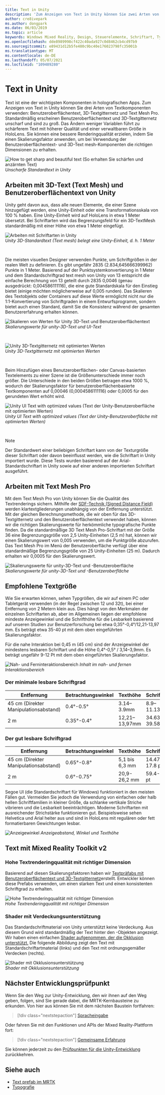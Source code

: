 ```yaml
---
title: Text in Unity
description: 'Zum Anzeigen von Text in Unity können Sie zwei Arten von Textkomponenten verwenden: Benutzeroberflächentext und 3D-Textgitternetz.'
author: cre8ivepark
ms.author: dongpark
ms.date: 06/03/2019
ms.topic: article
keywords: Windows Mixed Reality, Design, Steuerelemente, Schriftart, Typografie, Ui, ux, Mixed Reality-Headset, Windows Mixed Reality-Headset, Virtual Reality-Headset, MRTK, Mixed Reality Toolkit
ms.openlocfilehash: dde8989998cf422c40ada927c0d8462cb4cd97b9
ms.sourcegitcommit: e89431d12b5fe480c9bc40e176023798fc35001b
ms.translationtype: MT
ms.contentlocale: de-DE
ms.lasthandoff: 05/07/2021
ms.locfileid: "109489280"
---
```

# <a name="text-in-unity"></a>Text in Unity

Text ist eine der wichtigsten Komponenten in holografischen Apps. Zum Anzeigen von Text in Unity können Sie drei Arten von Textkomponenten verwenden: Benutzeroberflächentext, 3D-Textgitternetz und Text Mesh Pro. Standardmäßig erscheinen Benutzeroberflächentext und 3D-Textgitternetz unscharf und sind zu groß. Das Ändern weniger Variablen führt zu schärferem Text mit höherer Qualität und einer verwaltbaren Größe in HoloLens. Sie können eine bessere Renderingqualität erzielen, indem Sie einen Skalierungsfaktor anwenden, um bei Verwendung der Benutzeroberflächentext- und 3D-Text mesh-Komponenten die richtigen Dimensionen zu erhalten.

![How to get sharp and beautiful text (So erhalten Sie schärfen und anzärnten Text)](images/hug-text-02-640px.png)<br>
*Unscharfe Standardtext in Unity*

## <a name="working-with-unitys-3d-text-text-mesh-and-ui-text"></a>Arbeiten mit 3D-Text (Text Mesh) und Benutzeroberflächentext von Unity

Unity geht davon aus, dass alle neuen Elemente, die einer Szene hinzugefügt werden, eine Unity-Einheit oder eine Transformationsskala von 100 % haben. Eine Unity-Einheit wird auf HoloLens in etwa 1 Meter übersetzt. Bei Schriftarten wird das Begrenzungsfeld für ein 3D-TextMesh standardmäßig mit einer Höhe von etwa 1 Meter eingefügt.

![Arbeiten mit Schriftarten in Unity](images/640px-hug-text-03.png)<br>
*Unity 3D-Standardtext (Text mesh) belegt eine Unity-Einheit, d. h. 1 Meter*

<br>

Die meisten visuellen Designer verwenden Punkte, um Schriftgrößen in der realen Welt zu definieren. Es gibt ungefähr 2835 (2.834,645666399962) Punkte in 1 Meter. Basierend auf der Punktsystemkonvertierung in 1 Meter und dem Standardschriftgrad text mesh von Unity von 13 entspricht die einfache Berechnung von 13 geteilt durch 2835 0,0046 (genau ausgedrückt: 0,004586111116), die eine gute Standardskala für den Einstieg bietet (einige möchten möglicherweise auf 0,005 runden). Das Skalieren des Textobjekts oder Containers auf diese Werte ermöglicht nicht nur die 1:1-Konvertierung von Schriftgraden in einem Entwurfsprogramm, sondern bietet auch einen Standard, damit Sie die Konsistenz während der gesamten Benutzererfahrung erhalten können.

![Skalieren von Werten für Unity 3D-Text und Benutzeroberflächentext](images/Text_In_Unity_Measurements1.png)<br>
*Skalierungswerte für unity-3D-Text und UI-Text*

<br>

![Unity 3D-Textgitternetz mit optimierten Werten](images/hug-text-05-1000px.png)<br>
*Unity 3D-Textgitternetz mit optimierten Werten*

<br>

Beim Hinzufügen eines Benutzeroberflächen- oder Canvas-basierten Textelements zu einer Szene ist die Größenunterschiede immer noch größer. Die Unterschiede in den beiden Größen betragen etwa 1000 %, wodurch der Skalierungsfaktor für benutzeroberflächenbasierte Textkomponenten auf 0,00046 (0,0004586111116) oder 0,0005 für den gerundeten Wert erhöht wird.

![Unity UI Text with optimized values (Text der Unity-Benutzeroberfläche mit optimierten Werten)](images/hug-text-04-1000px.png)<br>
*Unity UI Text with optimized values (Text der Unity-Benutzeroberfläche mit optimierten Werten)*

<br>

>[!NOTE]
>Der Standardwert einer beliebigen Schriftart kann von der Texturgröße dieser Schriftart oder davon beeinflusst werden, wie die Schriftart in Unity importiert wurde. Diese Tests wurden basierend auf der Arial-Standardschriftart in Unity sowie auf einer anderen importierten Schriftart ausgeführt.

## <a name="working-with-text-mesh-pro"></a>Arbeiten mit Text Mesh Pro

Mit dem Text Mesh Pro von Unity können Sie die Qualität des Textrenderings sichern. Mithilfe der [SDF-Technik (Signed Distance Field)](https://steamcdn-a.akamaihd.net/apps/valve/2007/SIGGRAPH2007_AlphaTestedMagnification.pdf) werden klartextgliederungen unabhängig von der Entfernung unterstützt. Mit der gleichen Berechnungsmethode, die wir oben für das 3D-Textgitternetz und den Benutzeroberflächentext verwendet haben, können wir die richtigen Skalierungswerte für herkömmliche typografische Punkte finden. Da die standardmäßige 3D Text Mesh Pro-Schriftart mit der Größe 36 eine Begrenzungsgröße von 2,5 Unity-Einheiten (2,5 m) hat, können wir einen Skalierungswert von 0,005 verwenden, um die Punktgröße abzurufen. Das Text Mesh Pro im Menü der Benutzeroberfläche verfügt über eine standardmäßige Begrenzungsgröße von 25 Unity-Einheiten (25 m). Dadurch erhalten wir 0,0005 für den Skalierungswert.

![Skalierungswerte für unity-3D-Text und -Benutzeroberfläche](images/Text_In_Unity_Measurements2.png)<br>
*Skalierungswerte für unity-3D-Text und -Benutzeroberfläche*

## <a name="recommended-text-size"></a>Empfohlene Textgröße

Wie Sie erwarten können, sehen Typgrößen, die wir auf einem PC oder Tabletgerät verwenden (in der Regel zwischen 12 und 32t), bei einer Entfernung von 2 Metern klein aus. Dies hängt von den Merkmalen der einzelnen Schriftarten ab, aber im Allgemeinen liegen der empfohlene mindeste Anzeigewinkel und die Schrifthöhe für die Lesbarkeit basierend auf unseren Studien zur Benutzerforschung bei etwa 0,35°-0,4°/12,21-13,97 mm. Es beträgt etwa 35-40 pt mit dem oben eingeführten Skalierungsfaktor.

Für die nahe Interaktion bei 0,45 m (45 cm) sind der Anzeigewinkel der mindestens lesbaren Schriftart und die Höhe 0,4°-0,5° / 3,14–3,9mm. Es beträgt ungefähr 9-12 Pt mit dem oben eingeführten Skalierungsfaktor.

![Nah- und Ferninteraktionsbereich ](images/typography-distance-1000px.jpg)
 *Inhalt im nah- und fernen Interaktionsbereich*

### <a name="the-minimum-legible-font-size"></a>Der minimale lesbare Schriftgrad

| Entfernung | Betrachtungswinkel | Texthöhe | Schriftgrad |
|---------|---------|---------|---------|
| 45 cm (Direkter Manipulationsabstand) | 0.4°-0.5° | 3.14–3.9mm | 8.9–11.13pt |
| 2 m | 0.35°-0.4° | 12,21–13,97mm | 34.63-39.58 pt |


### <a name="the-comfortably-legible-font-size"></a>Der gut lesbare Schriftgrad

| Entfernung | Betrachtungswinkel | Texthöhe | Schriftgrad |
|---------|---------|---------|---------|
| 45 cm (Direkter Manipulationsabstand) | 0.65°-0.8° | 5,1 bis 6,3 mm | 14.47-17.8 pt |
| 2 m | 0.6°-0.75° | 20,9-26,2 mm | 59.4-74.2 pt |

Segoe UI (die Standardschriftart für Windows) funktioniert in den meisten Fällen gut. Vermeiden Sie jedoch die Verwendung von einfachen oder halb hellen Schriftfamilien in kleiner Größe, da schlanke vertikale Striche vibrieren und die Lesbarkeit beeinträchtigen. Moderne Schriftarten mit ausreichender Strichstärke funktionieren gut. Beispielsweise sehen Helvetica und Arial heiter aus und sind in HoloLens mit regulären oder fett formatierbaren Gewichtungen lesbar.

![Anzeigewinkel ](images/Text_In_Unity_ViewingAngle.jpg)
 *Anzeigeabstand, Winkel und Texthöhe*

## <a name="text-with-mixed-reality-toolkit-v2"></a>Text mit Mixed Reality Toolkit v2

### <a name="sharp-text-rendering-quality-with-proper-dimension"></a>Hohe Textrenderingqualität mit richtiger Dimension

Basierend auf diesen Skalierungsfaktoren haben wir [Textpräfabs mit Benutzeroberflächentext und 3D-Textgitternetz](https://github.com/microsoft/MixedRealityToolkit-Unity/tree/main/Assets/MRTK/SDK/StandardAssets/Prefabs/Text)erstellt. Entwickler können diese Prefabs verwenden, um einen starken Text und einen konsistenten Schriftgrad zu erhalten.

![Hohe Textrenderingqualität mit richtiger Dimension](images/hug-text-06-1000px.png)<br>
*Hohe Textrenderingqualität mit richtiger Dimension*

### <a name="shader-with-occlusion-support"></a>Shader mit Verdeckungsunterstützung

Das Standardschriftmaterial von Unity unterstützt keine Verdeckung. Aus diesem Grund wird standardmäßig der Text hinter den -Objekten angezeigt. Wir haben einen einfachen [Shader aufgenommen, der die Okklusion unterstützt.](https://github.com/microsoft/MixedRealityToolkit-Unity/blob/main/Assets/MRTK/StandardAssets/Shaders/Text3DShader.shader) Die folgende Abbildung zeigt den Text mit Standardschriftartmaterial (links) und den Text mit ordnungsgemäßer Verdecken (rechts).

![Shader mit Okklusionsunterstützung](images/hug-text-07-1000px.png)<br>
*Shader mit Okklusionsunterstützung*

## <a name="next-development-checkpoint"></a>Nächster Entwicklungsprüfpunkt

Wenn Sie den Weg zur Unity-Entwicklung, den wir ihnen auf den Weg geben, folgen, sind Sie gerade dabei, die MRTK-Kernbausteine zu erkunden. Von hier aus können Sie mit dem nächsten Baustein fortfahren:

> [!div class="nextstepaction"]
> [Spracheingabe](voice-input-in-unity.md)

Oder fahren Sie mit den Funktionen und APIs der Mixed Reality-Plattform fort:

> [!div class="nextstepaction"]
> [Gemeinsame Erfahrung](shared-experiences-in-unity.md)

Sie können jederzeit zu den [Prüfpunkten für die Unity-Entwicklung](unity-development-overview.md#2-core-building-blocks) zurückkehren.

## <a name="see-also"></a>Siehe auch

* [Text prefab im MRTK](https://github.com/microsoft/MixedRealityToolkit-Unity/tree/main/Assets/MRTK/SDK/StandardAssets/Prefabs/Text)
* [Typografie](../../design/typography.md)
